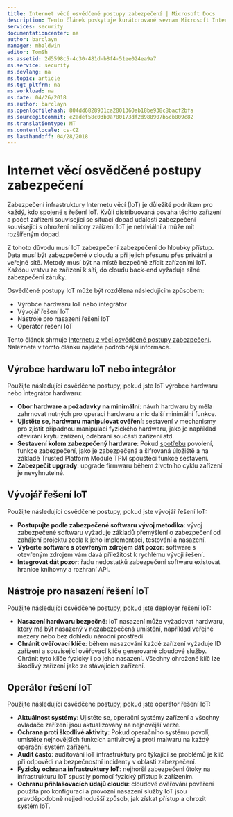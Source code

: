 ```yaml
---
title: Internet věcí osvědčené postupy zabezpečení | Microsoft Docs
description: Tento článek poskytuje kurátorované seznam Microsoft Internet věcí osvědčené postupy zabezpečení a obecná doporučení.
services: security
documentationcenter: na
author: barclayn
manager: mbaldwin
editor: TomSh
ms.assetid: 2d5598c5-4c30-481d-b8f4-51ee024ea9a7
ms.service: security
ms.devlang: na
ms.topic: article
ms.tgt_pltfrm: na
ms.workload: na
ms.date: 04/26/2018
ms.author: barclayn
ms.openlocfilehash: 804dd6828931ca2801360ab18be938c8bacf2bfa
ms.sourcegitcommit: e2adef58c03b0a780173df2d988907b5cb809c82
ms.translationtype: MT
ms.contentlocale: cs-CZ
ms.lasthandoff: 04/28/2018
---
```

# <a name="internet-of-things-security-best-practices"></a>Internet věcí osvědčené postupy zabezpečení

Zabezpečení infrastruktury Internetu věcí (IoT) je důležité podnikem pro každý, kdo spojené s řešení IoT. Kvůli distribuovaná povaha těchto zařízení a počet zařízení související se situací dopad událostí zabezpečení související s ohrožení miliony zařízení IoT je netriviální a může mít rozšířeným dopad.

Z tohoto důvodu musí IoT zabezpečení zabezpečení do hloubky přístup. Data musí být zabezpečené v cloudu a při jejich přesunu přes privátní a veřejné sítě. Metody musí být na místě bezpečně zřídit zařízeními IoT. Každou vrstvu ze zařízení k síti, do cloudu back-end vyžaduje silné zabezpečení záruky.

Osvědčené postupy IoT může být rozdělena následujícím způsobem:

* Výrobce hardwaru IoT nebo integrátor
* Vývojář řešení IoT
* Nástroje pro nasazení řešení IoT
* Operátor řešení IoT

Tento článek shrnuje [Internetu z věcí osvědčené postupy zabezpečení](../iot-suite/iot-security-best-practices.md). Naleznete v tomto článku najdete podrobnější informace.

## <a name="iot-hardware-manufacturer-or-integrator"></a>Výrobce hardwaru IoT nebo integrátor

Použijte následující osvědčené postupy, pokud jste IoT výrobce hardwaru nebo integrátor hardwaru:

* **Obor hardware a požadavky na minimální**: návrh hardwaru by měla zahrnovat nutných pro operaci hardwaru a nic další minimální funkce. 
* **Ujistěte se, hardwaru manipulovat ověření**: sestavení v mechanismy pro zjistit případnou manipulaci fyzického hardwaru, jako je například otevírání krytu zařízení, odebrání součástí zařízení atd. 
* **Sestavení kolem zabezpečený hardware**: Pokud [spotřebu](https://en.wikipedia.org/wiki/Cost_of_goods_sold) povolení, funkce zabezpečení, jako je zabezpečená a šifrovaná úložiště a na základě Trusted Platform Module TPM spouštěcí funkce sestavení.
* **Zabezpečit upgrady**: upgrade firmwaru během životního cyklu zařízení je nevyhnutelné.

## <a name="iot-solution-developer"></a>Vývojář řešení IoT

Použijte následující osvědčené postupy, pokud jste vývojář řešení IoT:

* **Postupujte podle zabezpečené softwaru vývoj metodika**: vývoj zabezpečené softwaru vyžaduje základů přemýšlení o zabezpečení od zahájení projektu zcela k jeho implementaci, testování a nasazení.
* **Vyberte software s otevřeným zdrojem dát pozor**: software s otevřeným zdrojem vám dává příležitost k rychlému vývoji řešení.
* **Integrovat dát pozor**: řadu nedostatků zabezpečení softwaru existovat hranice knihovny a rozhraní API. 

## <a name="iot-solution-deployer"></a>Nástroje pro nasazení řešení IoT

Použijte následující osvědčené postupy, pokud jste deployer řešení IoT:

* **Nasazení hardwaru bezpečně**: IoT nasazení může vyžadovat hardwaru, který má být nasazený v nezabezpečená umístění, například veřejné mezery nebo bez dohledu národní prostředí.
* **Chránit ověřovací klíče**: během nasazování každé zařízení vyžaduje ID zařízení a související ověřovací klíče generované cloudové služby. Chránit tyto klíče fyzicky i po jeho nasazení. Všechny ohrožené klíč lze škodlivý zařízení jako ze stávajících zařízení.

## <a name="iot-solution-operator"></a>Operátor řešení IoT

Použijte následující osvědčené postupy, pokud jste operátor řešení IoT:

* **Aktuálnost systémy**: Ujistěte se, operační systémy zařízení a všechny ovladače zařízení jsou aktualizovány na nejnovější verze. 
* **Ochrana proti škodlivé aktivity**: Pokud operačního systému povolí, umístěte nejnovějších funkcích antivirový a proti malwaru na každý operační systém zařízení. 
* **Audit často**: auditování IoT infrastruktury pro týkající se problémů je klíč při odpovědi na bezpečnostní incidenty v oblasti zabezpečení.
* **Fyzicky ochrana infrastruktury IoT**: nejhorší zabezpečení útoky na infrastrukturu IoT spustily pomocí fyzický přístup k zařízením.
* **Ochranu přihlašovacích údajů cloudu**: cloudové ověřování pověření použitá pro konfiguraci a provozní nasazení služby IoT jsou pravděpodobně nejjednodušší způsob, jak získat přístup a ohrozit systém IoT. 

